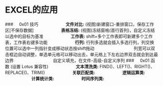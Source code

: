 # EXCEL的应用
###&nbsp;&nbsp;&nbsp;&nbsp;&nbsp;0x01 技巧
&nbsp;&nbsp;&nbsp;&nbsp;&nbsp;&nbsp;&nbsp;&nbsp;&nbsp;&nbsp;&nbsp;&nbsp;&nbsp;&nbsp;&nbsp;&nbsp;&nbsp;&nbsp;&nbsp;&nbsp;&nbsp;&nbsp;**文件对比:** (视图)新建窗口-重排窗口，保存工作区[不保存数据]
&nbsp;&nbsp;&nbsp;&nbsp;&nbsp;&nbsp;&nbsp;&nbsp;&nbsp;&nbsp;&nbsp;&nbsp;&nbsp;&nbsp;&nbsp;&nbsp;&nbsp;&nbsp;&nbsp;&nbsp;&nbsp;&nbsp;**表格冻结:** (视图)冻结窗格(首行首列)，自定义冻结以选中的目标为基准
&nbsp;&nbsp;&nbsp;&nbsp;&nbsp;&nbsp;&nbsp;&nbsp;&nbsp;&nbsp;&nbsp;&nbsp;&nbsp;&nbsp;&nbsp;&nbsp;&nbsp;&nbsp;&nbsp;&nbsp;&nbsp;&nbsp;**工作表:** shift+多个工作表即可新建多个工作表，工作表右键多功能
&nbsp;&nbsp;&nbsp;&nbsp;&nbsp;&nbsp;&nbsp;&nbsp;&nbsp;&nbsp;&nbsp;&nbsp;&nbsp;&nbsp;&nbsp;&nbsp;&nbsp;&nbsp;&nbsp;&nbsp;&nbsp;&nbsp;**行列:** 行列多选就会插入多选行列，列交换位置可以选中一列指针变成移动状态按shift拖动
&nbsp;&nbsp;&nbsp;&nbsp;&nbsp;&nbsp;&nbsp;&nbsp;&nbsp;&nbsp;&nbsp;&nbsp;&nbsp;&nbsp;&nbsp;&nbsp;&nbsp;&nbsp;&nbsp;&nbsp;&nbsp;&nbsp;&nbsp;&nbsp;&nbsp;&nbsp;&nbsp;&nbsp;&nbsp;&nbsp;&nbsp;&nbsp;列宽可以双击框边自动调整，单选单元格可以移动出去，单元格上下左右边界双击就会到达最边界
&nbsp;&nbsp;&nbsp;&nbsp;&nbsp;&nbsp;&nbsp;&nbsp;&nbsp;&nbsp;&nbsp;&nbsp;&nbsp;&nbsp;&nbsp;&nbsp;&nbsp;&nbsp;&nbsp;&nbsp;&nbsp;&nbsp;&nbsp;&nbsp;&nbsp;&nbsp;&nbsp;&nbsp;&nbsp;&nbsp;&nbsp;&nbsp;自定义填充，在文件-高级-自定义序列
###&nbsp;&nbsp;&nbsp;&nbsp;&nbsp;0x01 函数 (设置 Lotus 兼容性)
&nbsp;&nbsp;&nbsp;&nbsp;&nbsp;&nbsp;&nbsp;&nbsp;&nbsp;&nbsp;&nbsp;&nbsp;&nbsp;&nbsp;&nbsp;&nbsp;&nbsp;&nbsp;&nbsp;&nbsp;&nbsp;&nbsp;**文本清洗类:** FIND()、LEFT()、RIGHT()、REPLACE()、TRIM()
&nbsp;&nbsp;&nbsp;&nbsp;&nbsp;&nbsp;&nbsp;&nbsp;&nbsp;&nbsp;&nbsp;&nbsp;&nbsp;&nbsp;&nbsp;&nbsp;&nbsp;&nbsp;&nbsp;&nbsp;&nbsp;&nbsp;**关联匹配类:** 
&nbsp;&nbsp;&nbsp;&nbsp;&nbsp;&nbsp;&nbsp;&nbsp;&nbsp;&nbsp;&nbsp;&nbsp;&nbsp;&nbsp;&nbsp;&nbsp;&nbsp;&nbsp;&nbsp;&nbsp;&nbsp;&nbsp;**逻辑运算类:**
&nbsp;&nbsp;&nbsp;&nbsp;&nbsp;&nbsp;&nbsp;&nbsp;&nbsp;&nbsp;&nbsp;&nbsp;&nbsp;&nbsp;&nbsp;&nbsp;&nbsp;&nbsp;&nbsp;&nbsp;&nbsp;&nbsp;**计算统计类:**
&nbsp;&nbsp;&nbsp;&nbsp;&nbsp;&nbsp;&nbsp;&nbsp;&nbsp;&nbsp;&nbsp;&nbsp;&nbsp;&nbsp;&nbsp;&nbsp;&nbsp;&nbsp;&nbsp;&nbsp;&nbsp;&nbsp;**时间序列类:** 



 



